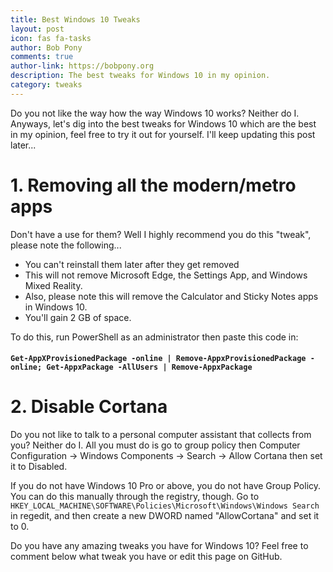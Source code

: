 ```yaml
---
title: Best Windows 10 Tweaks
layout: post
icon: fas fa-tasks
author: Bob Pony
comments: true
author-link: https://bobpony.org
description: The best tweaks for Windows 10 in my opinion.
category: tweaks
---
```

Do you not like the way how the way Windows 10 works? Neither do I. Anyways, let's dig into the best tweaks for Windows 10 which are the best in my opinion, feel free to try it out for yourself. I'll keep updating this post later...
# 1. Removing all the modern/metro apps
Don't have a use for them? Well I highly recommend you do this "tweak", please note the following...
- You can't reinstall them later after they get removed
- This will not remove Microsoft Edge, the Settings App, and Windows Mixed Reality.
- Also, please note this will remove the Calculator and Sticky Notes apps in Windows 10.
- You'll gain 2 GB of space.

To do this, run PowerShell as an administrator then paste this code in:

#### ```Get-AppXProvisionedPackage -online | Remove-AppxProvisionedPackage -online; Get-AppxPackage -AllUsers | Remove-AppxPackage```
# 2. Disable Cortana
Do you not like to talk to a personal computer assistant that collects from you? Neither do I. All you must do is go to group policy then Computer Configuration -> Windows Components -> Search -> Allow Cortana then set it to Disabled.

If you do not have Windows 10 Pro or above, you do not have Group Policy.
You can do this manually through the registry, though.
Go to `HKEY_LOCAL_MACHINE\SOFTWARE\Policies\Microsoft\Windows\Windows Search` in regedit, and then create a new DWORD named "AllowCortana" and set it to 0.

Do you have any amazing tweaks you have for Windows 10? Feel free to comment below what tweak you have or edit this page on GitHub.
